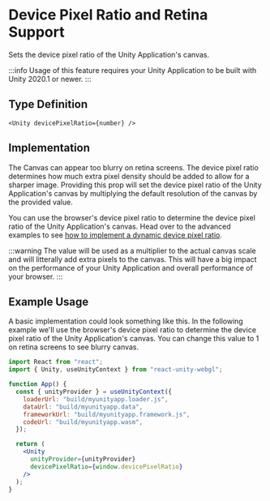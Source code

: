 # Device Pixel Ratio and Retina Support

Sets the device pixel ratio of the Unity Application's canvas.

:::info
Usage of this feature requires your Unity Application to be built with Unity 2020.1 or newer.
:::

## Type Definition

```tsx title="Type Definition"
<Unity devicePixelRatio={number} />
```

## Implementation

The Canvas can appear too blurry on retina screens. The device pixel ratio determines how much extra pixel density should be added to allow for a sharper image. Providing this prop will set the device pixel ratio of the Unity Application's canvas by multiplying the default resolution of the canvas by the provided value.

You can use the browser's device pixel ratio to determine the device pixel ratio of the Unity Application's canvas. Head over to the advanced examples to see [how to implement a dynamic device pixel ratio](/docs/9.x.x/advanced-examples/dynamic-device-pixel-ratio).

:::warning
The value will be used as a multiplier to the actual canvas scale and will litterally add extra pixels to the canvas. This will have a big impact on the performance of your Unity Application and overall performance of your browser.
:::

## Example Usage

A basic implementation could look something like this. In the following example we'll use the browser's device pixel ratio to determine the device pixel ratio of the Unity Application's canvas. You can change this value to 1 on retina screens to see blurry canvas.

```jsx showLineNumbers title="App.jsx"
import React from "react";
import { Unity, useUnityContext } from "react-unity-webgl";

function App() {
  const { unityProvider } = useUnityContext({
    loaderUrl: "build/myunityapp.loader.js",
    dataUrl: "build/myunityapp.data",
    frameworkUrl: "build/myunityapp.framework.js",
    codeUrl: "build/myunityapp.wasm",
  });

  return (
    <Unity
      unityProvider={unityProvider}
      devicePixelRatio={window.devicePixelRatio}
    />
  );
}
```
